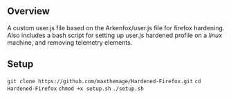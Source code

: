 ## Overview

A custom user.js file based on the Arkenfox/user.js file for firefox hardening. Also includes a bash script for setting up user.js hardened profile on a *linux* machine, and removing telemetry elements.


## Setup

`git clone https://github.com/maxthemage/Hardened-Firefox.git`
`cd Hardened-Firefox`
`chmod +x setup.sh`
`./setup.sh`

